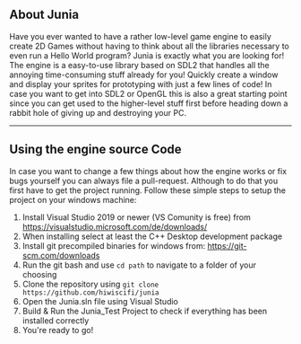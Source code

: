 ## About Junia
Have you ever wanted to have a rather low-level game engine to easily create 2D Games without having to think about all the libraries necessary to even run a Hello World program? Junia is exactly what you are looking for! The engine is a easy-to-use library based on SDL2 that handles all the annoying time-consuming stuff already for you! Quickly create a window and display your sprites for prototyping with just a few lines of code! In case you want to get into SDL2 or OpenGL this is also a great starting point since you can get used to the higher-level stuff first before heading down a rabbit hole of giving up and destroying your PC.

***

## Using the engine source Code
In case you want to change a few things about how the engine works or fix bugs yourself you can always file a pull-request. Although to do that you first have to get the project running. Follow these simple steps to setup the project on your windows machine:

1. Install Visual Studio 2019 or newer (VS Comunity is free) from https://visualstudio.microsoft.com/de/downloads/
2. When installing select at least the C++ Desktop development package
3. Install git precompiled binaries for windows from: https://git-scm.com/downloads
4. Run the git bash and use `cd path` to navigate to a folder of your choosing
5. Clone the repository using `git clone https://github.com/hiwiscifi/junia`
6. Open the Junia.sln file using Visual Studio
7. Build & Run the Junia_Test Project to check if everything has been installed correctly
8. You're ready to go!
